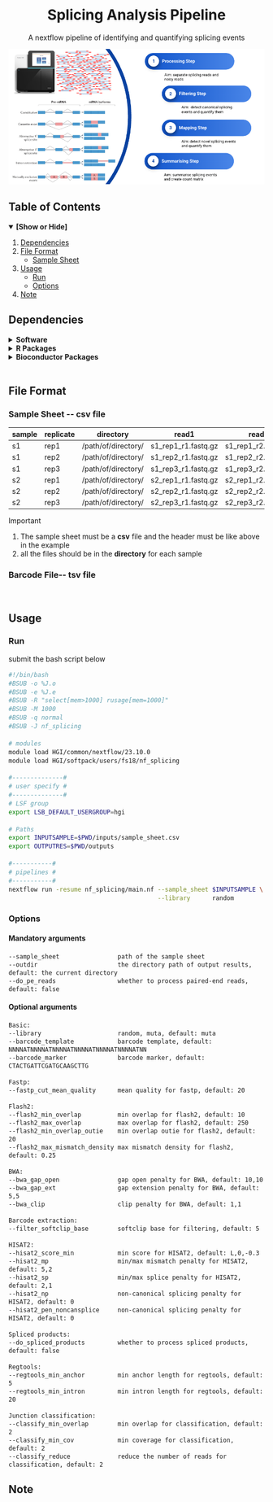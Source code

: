 <div align="center">
<h1 align="center">Splicing Analysis Pipeline</h1>
  <p align="center">A nextflow pipeline of identifying and quantifying splicing events</p>
</div>

<p align="center">
  <img src="image/background.png" alt="Splicing Analysis Pipeline Structure">
</p>

## Table of Contents
<details open>
<summary><b>[Show or Hide]</b></summary>

1. [Dependencies](#dependencies)
2. [File Format](#file-format)
    - [Sample Sheet](#samplesheet)
3. [Usage](#usage)
    - [Run](#run)
    - [Options](#options)
4. [Note](#note)
</details>

<!-- Dependencies-->
## Dependencies
<details>
<summary><b>Software</b></summary>

    pigz = 2.7
    BWA = 0.7.17
    HISAT2 = 2.2.1
    Samtools = 1.21
    bamtools = 2.5.2
    FLASH2 = 2.2.00
    fastp = 0.23.4
    RegTools = 1.0.0
    R = 4.3.1
    nextflow = 23.10.0
</details>

<details>
<summary><b>R Packages</b></summary>

    data.table = 1.15.4
    UpSetR = 1.4.0
    gplots = 3.1.3.1
    corrplot = 0.92
    reshape2 = 1.4.4
    optparse = 1.7.4
    psych = 2.4.3
    reactable = 0.4.4
    tidyverse = 2.0.0
    stringr = 1.5.1
    performanceanalytics = 2.0.4
    parallelly = 1.37.1
    dendextend = 1.17.1
    sparkline = 2.0
    ggVennDiagram = 1.5.2
    htmltools = 0.5.8
</details>

<details>
<summary><b>Bioconductor Packages</b></summary>

    - GenomicRanges = 1.54.1
    - Rsamtools = 2.18.0
    - Biostrings = 2.70.3
</details>

<br>

<!-- File Format-->
## File Format

<a id="samplesheet"></a>

### Sample Sheet -- csv file
| sample | replicate | directory | read1 | read2 | reference | barcode |
| - | - | - | - | - | - | - |
| s1 | rep1 | /path/of/directory/ | s1_rep1_r1.fastq.gz | s1_rep1_r2.fastq.gz | s1_ref.fa | s1_barcode.txt |
| s1 | rep2 | /path/of/directory/ | s1_rep2_r1.fastq.gz | s1_rep2_r2.fastq.gz | s1_ref.fa | s1_barcode.txt |
| s1 | rep3 | /path/of/directory/ | s1_rep3_r1.fastq.gz | s1_rep3_r2.fastq.gz | s1_ref.fa | s1_barcode.txt |
| s2 | rep1 | /path/of/directory/ | s2_rep1_r1.fastq.gz | s2_rep1_r2.fastq.gz | s2_ref.fa | s2_barcode.txt |
| s2 | rep2 | /path/of/directory/ | s2_rep2_r1.fastq.gz | s2_rep2_r2.fastq.gz | s2_ref.fa | s2_barcode.txt |
| s2 | rep3 | /path/of/directory/ | s2_rep3_r1.fastq.gz | s2_rep3_r2.fastq.gz | s2_ref.fa | s2_barcode.txt |

> [!IMPORTANT]
> 1. The sample sheet must be a **csv** file and the header must be like above in the example
> 2. all the files should be in the **directory** for each sample

### Barcode File-- tsv file

<br>

<!-- Usage-->
## Usage

<a id="run"></a>

### Run
submit the bash script below

```bash
#!/bin/bash
#BSUB -o %J.o
#BSUB -e %J.e
#BSUB -R "select[mem>1000] rusage[mem=1000]"
#BSUB -M 1000
#BSUB -q normal
#BSUB -J nf_splicing
   
# modules
module load HGI/common/nextflow/23.10.0
module load HGI/softpack/users/fs18/nf_splicing
   
#--------------#
# user specify #
#--------------#
# LSF group
export LSB_DEFAULT_USERGROUP=hgi
   
# Paths
export INPUTSAMPLE=$PWD/inputs/sample_sheet.csv
export OUTPUTRES=$PWD/outputs
  
#-----------#
# pipelines #
#-----------#
nextflow run -resume nf_splicing/main.nf --sample_sheet $INPUTSAMPLE \
                                         --library      random
```

<a id="options"></a>

### Options
#### Mandatory arguments
    --sample_sheet                path of the sample sheet
    --outdir                      the directory path of output results, default: the current directory
    --do_pe_reads                 whether to process paired-end reads, default: false

#### Optional arguments
    Basic:
    --library                     random, muta, default: muta
    --barcode_template            barcode template, default: NNNNATNNNNATNNNNATNNNNATNNNNATNNNNATNN
    --barcode_marker              barcode marker, default: CTACTGATTCGATGCAAGCTTG

    Fastp:
    --fastp_cut_mean_quality      mean quality for fastp, default: 20
    
    Flash2:
    --flash2_min_overlap          min overlap for flash2, default: 10
    --flash2_max_overlap          max overlap for flash2, default: 250
    --flash2_min_overlap_outie    min overlap outie for flash2, default: 20
    --flash2_max_mismatch_density max mismatch density for flash2, default: 0.25
    
    BWA:
    --bwa_gap_open                gap open penalty for BWA, default: 10,10
    --bwa_gap_ext                 gap extension penalty for BWA, default: 5,5
    --bwa_clip                    clip penalty for BWA, default: 1,1

    Barcode extraction:
    --filter_softclip_base        softclip base for filtering, default: 5
    
    HISAT2:
    --hisat2_score_min            min score for HISAT2, default: L,0,-0.3
    --hisat2_mp                   min/max mismatch penalty for HISAT2, default: 5,2
    --hisat2_sp                   min/max splice penalty for HISAT2, default: 2,1
    --hisat2_np                   non-canonical splicing penalty for HISAT2, default: 0
    --hisat2_pen_noncansplice     non-canonical splicing penalty for HISAT2, default: 0
    
    Spliced products:
    --do_spliced_products         whether to process spliced products, default: false

    Regtools:
    --regtools_min_anchor         min anchor length for regtools, default: 5
    --regtools_min_intron         min intron length for regtools, default: 20

    Junction classification:
    --classify_min_overlap        min overlap for classification, default: 2
    --classify_min_cov            min coverage for classification, default: 2
    --classify_reduce             reduce the number of reads for classification, default: 2

<!-- Note-->
## Note

